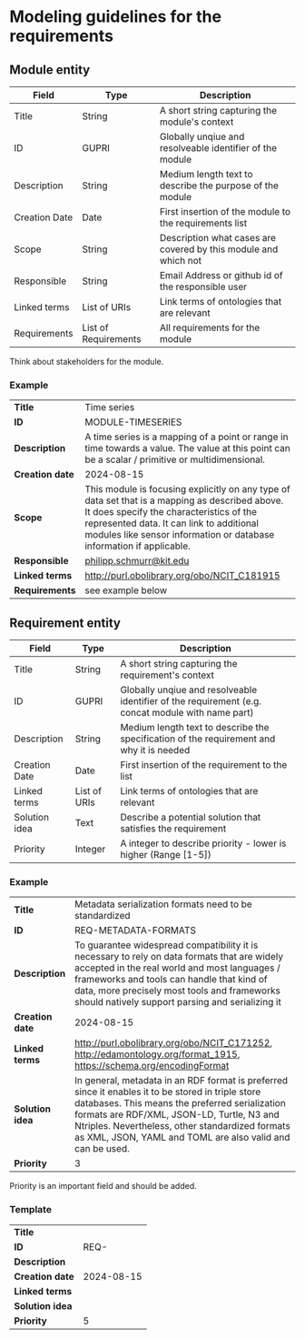 # Modeling guidelines for the requirements

## Module entity

|Field|Type|Description|
|---|---|---|
|Title|String|A short string capturing the module's context|
|ID|GUPRI|Globally unqiue and resolveable identifier of the module|
|Description|String|Medium length text to describe the purpose of the module|
|Creation Date|Date|First insertion of the module to the requirements list|
|Scope|String|Description what cases are covered by this module and which not|
|Responsible|String|Email Address or github id of the responsible user|
|Linked terms|List of URIs|Link terms of ontologies that are relevant|
|Requirements|List of Requirements|All requirements for the module|

Think about stakeholders for the module.

### Example

|||
|---|---|
|**Title**|Time series|
|**ID**|MODULE-TIMESERIES|
|**Description**|A time series is a mapping of a point or range in time towards a value. The value at this point can be a scalar / primitive or multidimensional.|
|**Creation date**|2024-08-15|
|**Scope**|This module is focusing explicitly on any type of data set that is a mapping as described above. It does specify the characteristics of the represented data. It can link to additional modules like sensor information or database information if applicable.|
|**Responsible**|philipp.schmurr@kit.edu|
|**Linked terms**|http://purl.obolibrary.org/obo/NCIT_C181915|
|**Requirements**|see example below|


## Requirement entity

|Field|Type|Description|
|---|---|---|
|Title|String|A short string capturing the requirement's context|
|ID|GUPRI|Globally unqiue and resolveable identifier of the requirement (e.g. concat module with name part)|
|Description|String|Medium length text to describe the specification of the requirement and why it is needed|
|Creation Date|Date|First insertion of the requirement to the list|
|Linked terms|List of URIs|Link terms of ontologies that are relevant|
|Solution idea|Text|Describe a potential solution that satisfies the requirement|
|Priority|Integer|A integer to describe priority - lower is higher (Range [1-5])|

### Example
|||
|---|---|
|**Title**|Metadata serialization formats need to be standardized|
|**ID**|REQ-METADATA-FORMATS|
|**Description**|To guarantee widespread compatibility it is necessary to rely on data formats that are widely accepted in the real world and most languages / frameworks and tools can handle that kind of data, more precisely most tools and frameworks should natively support parsing and serializing it|
|**Creation date**|2024-08-15|
|**Linked terms**|http://purl.obolibrary.org/obo/NCIT_C171252, http://edamontology.org/format_1915, https://schema.org/encodingFormat|
|**Solution idea**|In general, metadata in an RDF format is preferred since it enables it to be stored in triple store databases. This means the preferred serialization formats are RDF/XML, JSON-LD, Turtle, N3 and Ntriples. Nevertheless, other standardized formats as XML, JSON, YAML and TOML are also valid and can be used.|
|**Priority**|3|

Priority is an important field and should be added.


### Template
|||
|---|---|
|**Title**||
|**ID**|REQ-|
|**Description**||
|**Creation date**|2024-08-15|
|**Linked terms**||
|**Solution idea**||
|**Priority**|5|
